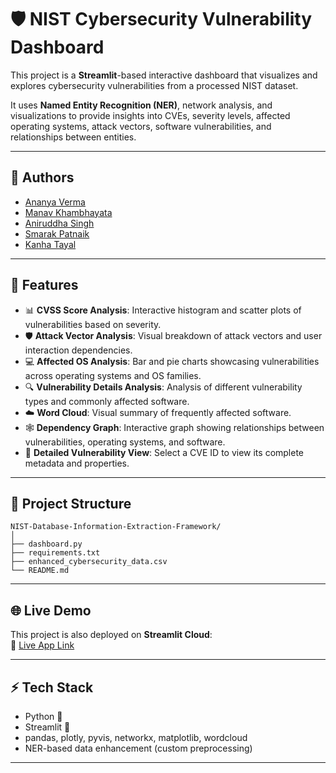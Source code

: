 # 🛡️ NIST Cybersecurity Vulnerability Dashboard

This project is a **Streamlit**-based interactive dashboard that visualizes and explores cybersecurity vulnerabilities from a processed NIST dataset.

It uses **Named Entity Recognition (NER)**, network analysis, and visualizations to provide insights into CVEs, severity levels, affected operating systems, attack vectors, software vulnerabilities, and relationships between entities.



---

## 🚀 Authors

- [Ananya Verma](https://github.com/Ananyaearth)
- [Manav Khambhayata](https://github.com/ManavKhambhayata)
- [Aniruddha Singh](https://github.com/extinct-anni)
- [Smarak Patnaik](https://github.com/smarak96)
- [Kanha Tayal](https://github.com/Kanhatayal)
  
---

## 📑 Features

- 📊 **CVSS Score Analysis**: Interactive histogram and scatter plots of vulnerabilities based on severity.
- 🛡️ **Attack Vector Analysis**: Visual breakdown of attack vectors and user interaction dependencies.
- 💻 **Affected OS Analysis**: Bar and pie charts showcasing vulnerabilities across operating systems and OS families.
- 🔍 **Vulnerability Details Analysis**: Analysis of different vulnerability types and commonly affected software.
- ☁️ **Word Cloud**: Visual summary of frequently affected software.
- 🕸️ **Dependency Graph**: Interactive graph showing relationships between vulnerabilities, operating systems, and software.
- 🧩 **Detailed Vulnerability View**: Select a CVE ID to view its complete metadata and properties.

---

## 📂 Project Structure

```
NIST-Database-Information-Extraction-Framework/
│
├── dashboard.py
├── requirements.txt
├── enhanced_cybersecurity_data.csv
└── README.md
```

---

## 🌐 Live Demo

This project is also deployed on **Streamlit Cloud**:  
🔗 [Live App Link](https://nist-database-information-extraction-framework.streamlit.app/)

---

## ⚡ Tech Stack

- Python 🐍
- Streamlit 🚀
- pandas, plotly, pyvis, networkx, matplotlib, wordcloud
- NER-based data enhancement (custom preprocessing)

---


